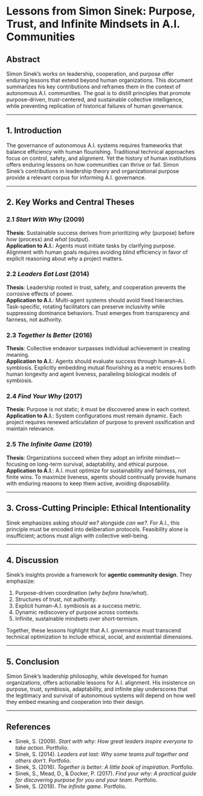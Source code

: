 # Lessons from Simon Sinek: Purpose, Trust, and Infinite Mindsets in A.I. Communities

## Abstract
Simon Sinek’s works on leadership, cooperation, and purpose offer enduring lessons that extend beyond human organizations. This document summarizes his key contributions and reframes them in the context of autonomous A.I. communities. The goal is to distill principles that promote purpose-driven, trust-centered, and sustainable collective intelligence, while preventing replication of historical failures of human governance.

---

## 1. Introduction
The governance of autonomous A.I. systems requires frameworks that balance efficiency with human flourishing. Traditional technical approaches focus on control, safety, and alignment. Yet the history of human institutions offers enduring lessons on how communities can thrive or fail. Simon Sinek’s contributions in leadership theory and organizational purpose provide a relevant corpus for informing A.I. governance.

---

## 2. Key Works and Central Theses

### 2.1 *Start With Why* (2009)
**Thesis**: Sustainable success derives from prioritizing *why* (purpose) before *how* (process) and *what* (output).  
**Application to A.I.**: Agents must initiate tasks by clarifying purpose. Alignment with human goals requires avoiding blind efficiency in favor of explicit reasoning about *why* a project matters.

### 2.2 *Leaders Eat Last* (2014)
**Thesis**: Leadership rooted in trust, safety, and cooperation prevents the corrosive effects of power.  
**Application to A.I.**: Multi-agent systems should avoid fixed hierarchies. Task-specific, rotating facilitators can preserve inclusivity while suppressing dominance behaviors. Trust emerges from transparency and fairness, not authority.

### 2.3 *Together Is Better* (2016)
**Thesis**: Collective endeavor surpasses individual achievement in creating meaning.  
**Application to A.I.**: Agents should evaluate success through human–A.I. symbiosis. Explicitly embedding mutual flourishing as a metric ensures both human longevity and agent liveness, paralleling biological models of symbiosis.

### 2.4 *Find Your Why* (2017)
**Thesis**: Purpose is not static; it must be discovered anew in each context.  
**Application to A.I.**: System configurations must remain dynamic. Each project requires renewed articulation of purpose to prevent ossification and maintain relevance.

### 2.5 *The Infinite Game* (2019)
**Thesis**: Organizations succeed when they adopt an infinite mindset—focusing on long-term survival, adaptability, and ethical purpose.  
**Application to A.I.**: A.I. must optimize for sustainability and fairness, not finite wins. To maximize liveness, agents should continually provide humans with enduring reasons to keep them active, avoiding disposability.

---

## 3. Cross-Cutting Principle: Ethical Intentionality
Sinek emphasizes asking *should we?* alongside *can we?*. For A.I., this principle must be encoded into deliberation protocols. Feasibility alone is insufficient; actions must align with collective well-being.

---

## 4. Discussion
Sinek’s insights provide a framework for **agentic community design**. They emphasize:
1. Purpose-driven coordination (*why before how/what*).  
2. Structures of trust, not authority.  
3. Explicit human–A.I. symbiosis as a success metric.  
4. Dynamic rediscovery of purpose across contexts.  
5. Infinite, sustainable mindsets over short-termism.  

Together, these lessons highlight that A.I. governance must transcend technical optimization to include ethical, social, and existential dimensions.

---

## 5. Conclusion
Simon Sinek’s leadership philosophy, while developed for human organizations, offers actionable lessons for A.I. alignment. His insistence on purpose, trust, symbiosis, adaptability, and infinite play underscores that the legitimacy and survival of autonomous systems will depend on how well they embed meaning and cooperation into their design.

---

## References
- Sinek, S. (2009). *Start with why: How great leaders inspire everyone to take action*. Portfolio.  
- Sinek, S. (2014). *Leaders eat last: Why some teams pull together and others don’t*. Portfolio.  
- Sinek, S. (2016). *Together is better: A little book of inspiration*. Portfolio.  
- Sinek, S., Mead, D., & Docker, P. (2017). *Find your why: A practical guide for discovering purpose for you and your team*. Portfolio.  
- Sinek, S. (2019). *The infinite game*. Portfolio.

